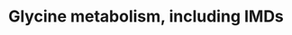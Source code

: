---
annotations:
- id: PW:0001264
  parent: classic metabolic pathway
  type: Pathway Ontology
  value: glycine biosynthetic pathway
- id: DOID:0111329
  parent: genetic disease
  type: Disease Ontology
  value: pyridoxamine 5'-phosphate oxidase deficiency
- id: DOID:9268
  parent: genetic disease
  type: Disease Ontology
  value: glycine encephalopathy
authors:
- DeSl
- Egonw
- Andra
- MaintBot
- Eweitz
- Finterly
- Fehrhart
description: The main disorder related to glycine (NonKetotic Hyperglycinemia, NKH)
  is a malfunctioning of the glycine cleavage enzyme, which consists out of four subunits
  (P-, H-, T- and L-protein). These subunits work together (however not as a complex)
  to convert glycine and H4-folate into methylene-tetrahydrofolate (CH2=folate), as
  depicted on the lefthand side of this pathway. This disorder is also known as glycine
  encephalopathy, with cerebral dysfunctioning as the common denominator. Besides
  "classical" NKH, there are several patients without mutations in the cleavage enzyme,
  however presenting variants within a protein related to the formation of lipoyl-H,
  as depicted on the righthand side of this pathway. The individual relationship between
  these proteins and the formation of iron-sulfur clusters (Fe-S) are not completely
  known, however there are indications that mutations within the NFU1, BOLA3 and GLXR5
  gene can lead to a similar phenotype as NKH; most patients present with either less
  or more severe neurological symptoms compared to "classical" NKH. For clarity, the
  influence of pyridoxal-P has been added to this pathway, where a variant within
  the PNPO gene can lead to secondary effects on the activity of the P-protein from
  the cleavage system.   This pathway was inspired by Chapter 5 (edition 4) of the
  book of Blau (ISBN 3642403360 (978-3642403361)), Fig. 5.1.
last-edited: 2021-11-30
organisms:
- Homo sapiens
redirect_from:
- /index.php/Pathway:WP5028
- /instance/WP5028
revision: null
schema-jsonld:
- '@context': https://schema.org/
  '@id': https://wikipathways.github.io/pathways/WP5028.html
  '@type': Dataset
  creator:
    '@type': Organization
    name: WikiPathways
  description: The main disorder related to glycine (NonKetotic Hyperglycinemia, NKH)
    is a malfunctioning of the glycine cleavage enzyme, which consists out of four
    subunits (P-, H-, T- and L-protein). These subunits work together (however not
    as a complex) to convert glycine and H4-folate into methylene-tetrahydrofolate
    (CH2=folate), as depicted on the lefthand side of this pathway. This disorder
    is also known as glycine encephalopathy, with cerebral dysfunctioning as the common
    denominator. Besides "classical" NKH, there are several patients without mutations
    in the cleavage enzyme, however presenting variants within a protein related to
    the formation of lipoyl-H, as depicted on the righthand side of this pathway.
    The individual relationship between these proteins and the formation of iron-sulfur
    clusters (Fe-S) are not completely known, however there are indications that mutations
    within the NFU1, BOLA3 and GLXR5 gene can lead to a similar phenotype as NKH;
    most patients present with either less or more severe neurological symptoms compared
    to "classical" NKH. For clarity, the influence of pyridoxal-P has been added to
    this pathway, where a variant within the PNPO gene can lead to secondary effects
    on the activity of the P-protein from the cleavage system.   This pathway was
    inspired by Chapter 5 (edition 4) of the book of Blau (ISBN 3642403360 (978-3642403361)),
    Fig. 5.1.
  keywords:
  - 2Fe-2S
  - 4Fe-4S
  - 5'-phosphate
  - ACSM
  - AMT
  - Apo-H
  - BOLA3
  - CH2=folate
  - CO2
  - DLD
  - GCSH
  - GLDC
  - GLRX5
  - GMP-lipoate
  - Glycine
  - H+
  - 'H-protein:'
  - H4-folate
  - HSCB
  - HSPAS9
  - IBA57
  - ISC1
  - ISC2
  - ISCU
  - 'L-protein:'
  - LIAS
  - LIPT1
  - LIPT2
  - Lipoate
  - Lipoyl-H
  - NAD+
  - NADH
  - NFU1
  - NH3
  - Octanoyl-ACP
  - Octanoyl-H
  - 'P-protein:'
  - PNPO
  - Pyridoxal-phosphate
  - SHMT
  - 'T-protein:'
  - cluster
  - glycine
  - mt FAS II
  - opo-H
  - 'pyridoxamine '
  - 'pyridoxine '
  - serine
  license: CC0
  name: Glycine metabolism, including IMDs
seo: CreativeWork
title: Glycine metabolism, including IMDs
wpid: WP5028
---